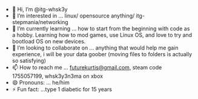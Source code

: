 - 👋 Hi, I’m @itg-whsk3y
- 👀 I’m interested in ... linux/ opensource anything/ itg-stepmania/networking 
- 🌱 I’m currently learning ... how to start from the beginning with code as a hobby. Learning how to mod games, use Linux OS, and love to try and bootload OS on new devices.
- 💞️ I’m looking to collaborate on ... anything that would help me gain experience, i will be your data goober (moving files to folders is actually so satisfying)
- 📫 How to reach me ... futurekurtis@gmail.com, steam code 1755057199, whsk3y3n3ma on xbox
- 😄 Pronouns: ... he/him
- ⚡ Fun fact: ...type 1 diabetic for 15 years 

<!---
itg-whsk3y/itg-whsk3y is a ✨ special ✨ repository because its `README.md` (this file) appears on your GitHub profile.
You can click the Preview link to take a look at your changes.
--->
